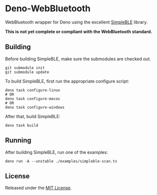 # Deno-WebBluetooth

WebBluetooth wrapper for Deno using the excellent
[SimpleBLE](https://github.com/OpenBluetoothToolbox/SimpleBLE) library.

**This is not yet complete or compliant with the WebBluetooth standard.**

## Building

Before building SimpleBLE, make sure the submodules are checked out.

    git submodule init
    git submodule update

To build SimpleBLE, first run the appropriate configure script:

    deno task configure-linux
    # OR
    deno task configure-macos
    # OR
    deno task configure-windows

After that, build SimpleBLE:

    deno task build

## Running

After building SimpleBLE, run one of the examples:

    deno run -A --unstable ./examples/simpleble-scan.ts

## License

Released under the [MIT License](LICENSE).
